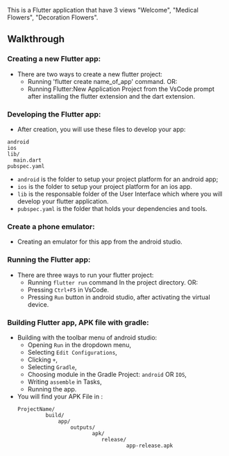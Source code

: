 This is a Flutter application that have 3 views "Welcome", "Medical Flowers", "Decoration Flowers".

## Walkthrough

### Creating a new Flutter app:  
   - There are two ways to create a new flutter project: 
      - Running 'flutter create name_of_app' command. OR:
      - Running Flutter:New Application Project from the VsCode prompt after installing the flutter extension and the dart extension.
### Developing the Flutter app:
   - After creation, you will use these files to develop your app:
   ``` 
   android
   ios
   lib/
     main.dart
   pubspec.yaml
   ``` 
* `android` is the folder to setup your project platform for an android app;
* `ios`  is the folder to setup your project platform for an ios app.
* `lib`  is the responsable folder of the User Interface which where you will develop your flutter application.
* `pubspec.yaml` is the folder that holds your dependencies and tools.
### Create a phone emulator:
   - Creating an emulator for this app from the android studio.
### Running the Flutter app:    
   - There are three ways to run your flutter project:
      - Running `flutter run` command In the project directory. OR:
      - Pressing `Ctrl+F5` in VsCode.
      - Pressing `Run` button in android studio, after activating the virtual device.
### Building Flutter app, APK file with gradle:      
   - Building with the toolbar menu of android studio:
      - Opening `Run` in the dropdown menu,
      - Selecting `Edit Configurations`,
      - Clicking `+`,
      - Selecting `Gradle`,
      - Choosing module in the Gradle Project: `android` OR `IOS`,
      - Writing `assemble` in Tasks,
      - Running the app.
   - You will find your APK File in :    
      ```
      ProjectName/
               build/
                   app/
                       outputs/
                              apk/
                                 release/
                                         app-release.apk
      ``` 
